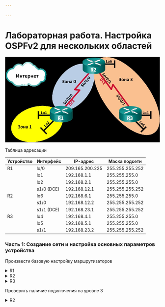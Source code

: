 ```yaml
---

---
```


# Лабораторная работа. Настройка OSPFv2 для нескольких областей

![Топология](work_dir/top.jpg)

Таблица адресации

| Устройство | Интерфейс | IP-адрес | Маска подсети |
| ---------- | --------- | -------- | ------------- |
| R1       | lo/0 | 209.165.200.225 | 255.255.255.252 |
|  | lo1 | 192.168.1.1 | 255.255.255.0 |
|	   	     | lo2 | 192.168.2.1 | 255.255.255.0 |
|	| s1/0 (DCE) | 192.168.12.1 | 255.255.255.252 |
| R2         | lo6 | 192.168.6.1 | 255.255.255.0 |
|  | s1/0 | 192.168.12.2 | 255.255.255.252 |
|  | s1/1 (DCE) | 192.168.23.1 | 255.255.255.252 |
| R3       | lo4 | 192.168.4.1     | 255.255.255.0   |
|  | lo5 | 192.168.5.1     | 255.255.255.0   |
|  | s1/1 | 192.168.23.2    | 255.255.255.252 |

### Часть 1:   Создание сети и настройка основных параметров устройства

Произвести базовую настройку маршрутизаторов



<details>
 <summary>R1</summary>

``` bash

Router>en
Router#conf t
Router(config)#hostname R1
R1(config)#no logging console
R1(config)#no ip domain-lookup
R1(config)#service password-encryption 
R1(config)#enable secret class
R1(config)#line console 0
R1(config-line)#password cisco
R1(config-line)#logging synchronous
R1(config-line)#login
R1(config-line)#exit
R1(config)#line vty 0 4
R1(config-line)#password cisco
R1(config-line)#logging synchronous
R1(config-line)#login
R1(config-line)#exit
R1(config)#int lo0
R1(config-if)#ip address 209.165.200.225 255.255.255.252
R1(config-if)#description internet
R1(config-if)#no shutdown
R1(config-if)#exit
R1(config)#int lo1
R1(config-if)#ip address 192.168.1.1 255.255.255.0
R1(config-if)#no shutdown
R1(config-if)#exit
R1(config)#int lo2
R1(config-if)#ip address 192.168.2.1 255.255.255.0
R1(config-if)#no shutdown
R1(config-if)#exit
R1(config)#int s1/0
R1(config-if)#ip address 192.168.12.1 255.255.255.252
R1(config-if)#clock rate 128000
R1(config-if)#no shutdown
R1(config-if)#end
R1#wr
Building configuration...
[OK]
R1#

```
</details>

<details>
 <summary>R2</summary>

``` bash

Router>en
Router#conf t
Router(config)#hostname R2
R2(config)#no logging console
R2(config)#no ip domain-lookup
R2(config)#service password-encryption 
R2(config)#enable secret class
R2(config)#line console 0
R2(config-line)#password cisco
R2(config-line)#logging synchronous
R2(config-line)#login
R2(config-line)#exit
R2(config)#line vty 0 4
R2(config-line)#password cisco
R2(config-line)#logging synchronous
R2(config-line)#login
R2(config-line)#exit
R2(config)#int lo6
R2(config-if)#ip address 192.168.6.1 255.255.255.0
R2(config-if)#no shutdown
R2(config-if)#exit
R2(config)#int s1/0
R2(config-if)#ip address 192.168.12.2 255.255.255.252
R2(config-if)#no shutdown
R2(config-if)#exit
R2(config)#int s1/1
R2(config-if)#ip address 192.168.23.1 255.255.255.252
R2(config-if)#clock rate 128000
R2(config-if)#no shutdown
R2(config-if)#end
R2#wr
Building configuration...
[OK]
R2#

```
</details>

<details>
 <summary>R3</summary>

``` bash

Router>en
Router#conf t
Router(config)#hostname R3
R3(config)#no logging console
R3(config)#no ip domain-lookup
R3(config)#service password-encryption 
R3(config)#enable secret class
R3(config)#line console 0
R3(config-line)#password cisco
R3(config-line)#logging synchronous
R3(config-line)#login
R3(config-line)#exit
R3(config)#line vty 0 4
R3(config-line)#password cisco
R3(config-line)#logging synchronous
R3(config-line)#login
R3(config-line)#exit
R3(config)#int lo4
R3(config-if)#ip address 192.168.4.1 255.255.255.0
R3(config-if)#no shutdown
R3(config-if)#exit
R3(config)#int lo5
R3(config-if)#ip address 192.168.5.1 255.255.255.0
R3(config-if)#no shutdown
R3(config-if)#exit
R3(config)#int s1/1
R3(config-if)#ip address 192.168.23.2 255.255.255.252
R3(config-if)#no shutdown
R3(config-if)#end
R3#wr
Building configuration...
[OK]

```
</details>

Проверить  наличие подключения на уровне 3


<details>
 <summary>R2</summary>
![R2sh-ip-int-bri+ping-R1-R3](work_dir/R2sh-ip-int-bri-ping-R1-R3.jpg)
</details>

